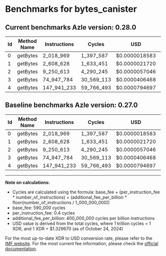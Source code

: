 # Benchmarks for bytes_canister

## Current benchmarks Azle version: 0.28.0

| Id  | Method Name | Instructions | Cycles     | USD           | USD/Million Calls | Change                     |
| --- | ----------- | ------------ | ---------- | ------------- | ----------------- | -------------------------- |
| 0   | getBytes    | 2_018_969    | 1_397_587  | $0.0000018583 | $1.85             | <font color="red">0</font> |
| 1   | getBytes    | 2_608_628    | 1_633_451  | $0.0000021720 | $2.17             | <font color="red">0</font> |
| 2   | getBytes    | 9_250_613    | 4_290_245  | $0.0000057046 | $5.70             | <font color="red">0</font> |
| 3   | getBytes    | 74_947_784   | 30_569_113 | $0.0000406468 | $40.64            | <font color="red">0</font> |
| 4   | getBytes    | 147_941_233  | 59_766_493 | $0.0000794697 | $79.46            | <font color="red">0</font> |

## Baseline benchmarks Azle version: 0.27.0

| Id  | Method Name | Instructions | Cycles     | USD           | USD/Million Calls |
| --- | ----------- | ------------ | ---------- | ------------- | ----------------- |
| 0   | getBytes    | 2_018_969    | 1_397_587  | $0.0000018583 | $1.85             |
| 1   | getBytes    | 2_608_628    | 1_633_451  | $0.0000021720 | $2.17             |
| 2   | getBytes    | 9_250_613    | 4_290_245  | $0.0000057046 | $5.70             |
| 3   | getBytes    | 74_947_784   | 30_569_113 | $0.0000406468 | $40.64            |
| 4   | getBytes    | 147_941_233  | 59_766_493 | $0.0000794697 | $79.46            |

---

**Note on calculations:**

- Cycles are calculated using the formula: base_fee + (per_instruction_fee \* number_of_instructions) + (additional_fee_per_billion \* floor(number_of_instructions / 1_000_000_000))
- base_fee: 590_000 cycles
- per_instruction_fee: 0.4 cycles
- additional_fee_per_billion: 400_000_000 cycles per billion instructions
- USD value is derived from the total cycles, where 1 trillion cycles = 1 XDR, and 1 XDR = $1.329670 (as of October 24, 2024)

For the most up-to-date XDR to USD conversion rate, please refer to the [IMF website](https://www.imf.org/external/np/fin/data/rms_sdrv.aspx).
For the most current fee information, please check the [official documentation](https://internetcomputer.org/docs/current/developer-docs/gas-cost#execution).
